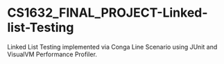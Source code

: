 # CS1632_FINAL_PROJECT-Linked-list-Testing

Linked List Testing implemented via Conga Line Scenario using JUnit and VisualVM Performance Profiler.
